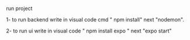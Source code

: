 
run project 

1- to run backend write in visual code cmd " npm install" next "nodemon".

2- to run ui write in visual code " npm  install expo " next "expo start"
